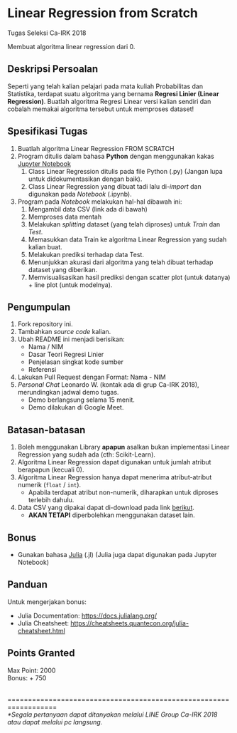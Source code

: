 # Linear Regression from Scratch
Tugas Seleksi Ca-IRK 2018

Membuat algoritma linear regression dari 0.

## Deskripsi Persoalan
Seperti yang telah kalian pelajari pada mata kuliah Probabilitas dan Statistika, terdapat suatu algoritma yang bernama <b>Regresi Linier (Linear Regression)</b>. Buatlah algoritma Regresi Linear versi kalian sendiri dan cobalah memakai algoritma tersebut untuk memproses dataset!

## Spesifikasi Tugas
1. Buatlah algoritma Linear Regression FROM SCRATCH
2. Program ditulis dalam bahasa <b>Python</b> dengan menggunakan kakas [Jupyter Notebook](https://jupyter.org/)
    1. Class Linear Regression ditulis pada file Python (.py) (Jangan lupa untuk didokumentasikan dengan baik).
    2. Class Linear Regression yang dibuat tadi lalu di-<i>import</i> dan digunakan pada <i>Notebook</i> (.ipynb).
3. Program pada <i>Notebook</i> melakukan hal-hal dibawah ini:
    1. Mengambil data CSV (link ada di bawah)
    2. Memproses data mentah
    3. Melakukan <i>splitting</i> dataset (yang telah diproses) untuk <i>Train</i> dan <i>Test</i>.
    4. Memasukkan data Train ke algoritma Linear Regression yang sudah kalian buat.
    5. Melakukan prediksi terhadap data Test.
    6. Menunjukkan akurasi dari algoritma yang telah dibuat terhadap dataset yang diberikan.
    7. Memvisualisasikan hasil prediksi dengan scatter plot (untuk datanya) + line plot (untuk modelnya).

## Pengumpulan
1. Fork repository ini.
2. Tambahkan <i>source code</i> kalian.
3. Ubah README ini menjadi berisikan:
    - Nama / NIM
    - Dasar Teori Regresi Linier
    - Penjelasan singkat kode sumber
    - Referensi
4. Lakukan Pull Request dengan Format: Nama - NIM
5. <i>Personal Chat</i> Leonardo W. (kontak ada di grup Ca-IRK 2018), merundingkan jadwal demo tugas.
    - Demo berlangsung selama 15 menit.
    - Demo dilakukan di Google Meet.

## Batasan-batasan
1. Boleh menggunakan Library <b>apapun</b> asalkan bukan implementasi Linear Regression yang sudah ada (cth: Scikit-Learn).
2. Algoritma Linear Regression dapat digunakan untuk jumlah atribut berapapun (kecuali 0).
3. Algoritma Linear Regression hanya dapat menerima atribut-atribut numerik (`float` / `int`).
    - Apabila terdapat atribut non-numerik, diharapkan untuk diproses terlebih dahulu.
4. Data CSV yang dipakai dapat di-download pada link [berikut](https://www.kaggle.com/nehalbirla/vehicle-dataset-from-cardekho).
    - <b>AKAN TETAPI</b> diperbolehkan menggunakan dataset lain.
    
## Bonus
- Gunakan bahasa [Julia](https://julialang.org/) (.jl) (Julia juga dapat digunakan pada Jupyter Notebook)

## Panduan
Untuk mengerjakan bonus:<br>
- Julia Documentation: https://docs.julialang.org/
- Julia Cheatsheet: https://cheatsheets.quantecon.org/julia-cheatsheet.html

## Points Granted
Max Point: 2000<br>
Bonus: + 750

<br>
==================================================================<br>
<i>*Segala pertanyaan dapat ditanyakan melalui LINE Group Ca-IRK 2018 atau dapat melalui pc langsung.</i>
